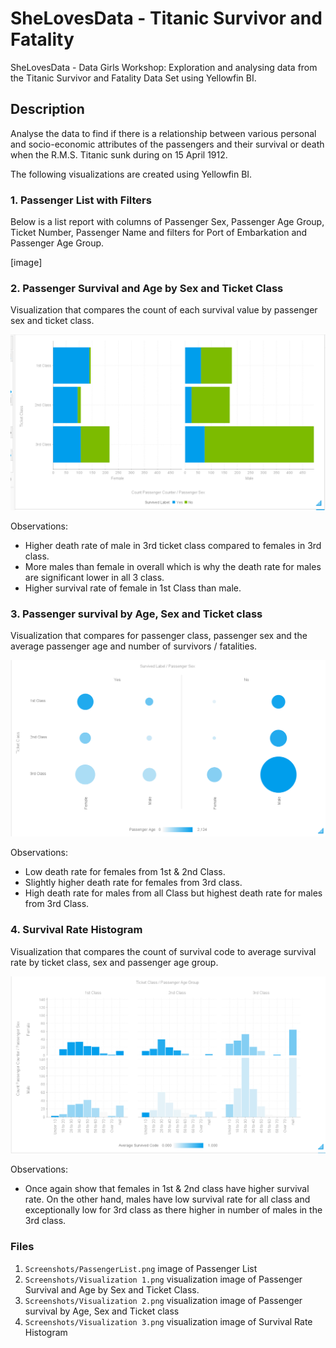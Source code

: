 # SheLovesData - Titanic Survivor and Fatality

SheLovesData - Data Girls Workshop: Exploration and analysing data from the Titanic Survivor and Fatality Data Set using Yellowfin BI.

## Description
Analyse the data to find if there is a relationship between various personal and socio-economic attributes of the passengers and their survival or death when the R.M.S. Titanic sunk during on 15 April 1912.

The following visualizations are created using Yellowfin BI.

### 1. Passenger List with Filters
Below is a list report with columns of Passenger Sex, Passenger Age Group, Ticket Number, Passenger Name and filters for Port of Embarkation and Passenger Age Group.

[image]

### 2. Passenger Survival and Age by Sex and Ticket Class
Visualization that compares the count of each survival value by passenger sex and ticket class.

![Passenger Survival and Age by Sex and Ticket Class](Screenshots/Visualization%201.png "Passenger Survival and Age by Sex and Ticket Class")

Observations:
- Higher death rate of male in 3rd ticket class compared to females in 3rd class.
- More males than female in overall which is why the death rate for males are significant lower in all 3 class.
- Higher survival rate of female in 1st Class than male.

### 3. Passenger survival by Age, Sex and Ticket class
Visualization that compares for passenger class, passenger sex and the average passenger age and number of survivors / fatalities.

![Passenger survival by Age, Sex and Ticket class](Screenshots/Visualization%202.png "Passenger survival by Age, Sex and Ticket class")

Observations:
- Low death rate for females from 1st & 2nd Class.
- Slightly higher death rate for females from 3rd class.
- High death rate for males from all Class but highest death rate for males from 3rd Class.

### 4.  Survival Rate Histogram
Visualization that compares the count of survival code to average survival rate by ticket class, sex and passenger age group.

![Survival Rate Histogram](Screenshots/Visualization%203.png "Survival Rate Histogram")

Observations:
- Once again show that females in 1st & 2nd class have higher survival rate. On the other hand, males have low survival rate for all class and exceptionally low for 3rd class as there higher in number of males in the 3rd class.

### Files
1. ```Screenshots/PassengerList.png``` image of Passenger List
2. ```Screenshots/Visualization 1.png``` visualization image of Passenger Survival and Age by Sex and Ticket Class.
3. ```Screenshots/Visualization 2.png``` visualization image of Passenger survival by Age, Sex and Ticket class
4. ```Screenshots/Visualization 3.png``` visualization image of Survival Rate Histogram
